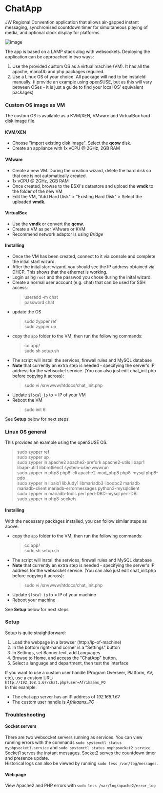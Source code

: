 # ChatApp

JW Regional Convention application that allows air-gapped instant messaging, synchronised countdown timer for simultaneous playing of media, and optional clock display for platforms.

![image](https://github.com/b-venter/ChatApp/assets/52171108/b316a8ba-2a96-4c9e-b3db-39a1fc8a123c)


The app is based on a LAMP stack alog with websockets. Deploying the application can be approached in two ways:
1. Use the provided custom OS as a virtual machine (VM). It has all the apache, mariaDb and php packages required.
2. Use a Linux OS of your choice. All package will ned to be instaleld manually. (I provide an example using openSUSE, but as this will vary between OSes - it is just a guide to find your local OS' equivalent packages)

### Custom OS image as VM
The custom OS is available as a KVM/XEN, VMware and VirtualBox hard disk image file.
#### KVM/XEN
* Choose "import existing disk image". Select the **qcow** disk.
* Create an appliance with 1x vCPU @ 2GHz, 2GB RAM
#### VMware
* Create a new VM. During the creation wizard, delete the hard disk so that one is not automatically created.
* 1x vCPU @ 2GHz, 2GB RAM
* Once created, browse to the ESXI's datastore and upload the **vmdk** to the folder of the new VM
* Edit the VM, "Add Hard Disk" > "Existing Hard Disk" > Select the uploaded **vmdk**.
#### VirtualBox
* Use the **vmdk** or convert the **qcow**.
* Create a VM as per VMware or KVM
* Recommend network adaptor is using *Bridge*
#### Installing
 - Once the VM has been created, connect to it via console and complete the intial start wizard.
 - After the inital start wizard, you should see the IP address obtained via DHCP. This shows that the ethernet is working.
 - Login using `root` and the passwod you chose during the inital wizard.
 - Create a normal user account (e.g. chat) that can be used for SSH access:
   >useradd -m chat  
   >password chat
 - update the OS
   >sudo zypper ref  
   >sudo zypper up  
 - copy the `app` folder to the VM, then run the following commands:
   >cd app/  
   >sudo sh setup.sh
 - The script will install the services, firewall rules and MySQL database
 - **Note** that currently an extra step is needed - specifying the server's IP address for the websocket service. (You can also just edit chat_init.php before copying it across):
   >sudo vi /srv/www/htdocs/chat_init.php
 - Update `$local_ip` to = IP of your VM
 - Reboot the VM
   >sudo init 6

See **Setup** below for next steps

### Linux OS general
This provides an example using the openSUSE OS.  
>sudo zypper ref  
>sudo zypper up  
>sudo zypper in apache2 apache2-prefork apache2-utils libapr1 libapr-util1 libbrotlienc1 system-user-wwwrun  
>sudo zypper in php8 php8-cli apache2-mod_php8 php8-mysql php8-pdo  
>sudo zypper in libaio1 libJudy1 libmariadb3 libodbc2 mariadb mariadb-client mariadb-errormessages python3-mysqlclient  
>sudo zypper in mariadb-tools perl perl-DBD-mysql perl-DBI  
>sudo zypper in php8-sockets  
#### Installing
With the necessary packages installed, you can follow similar steps as above:
 - copy the `app` folder to the VM, then run the following commands:
   >cd app/  
   >sudo sh setup.sh
 - The script will install the services, firewall rules and MySQL database
 - **Note** that currently an extra step is needed - specifying the server's IP address for the websocket service. (You can also just edit chat_init.php before copying it across):
   >sudo vi /srv/www/htdocs/chat_init.php
 - Update `$local_ip` to = IP of your machine
 - Reboot your machine

See **Setup** below for next steps

### Setup
Setup is quite straightforward:
1. Load the webpage in a browser (http://ip-of-machine)
2. In the bottom right-hand corner is a "Settings" button
3. In Settings, set Banner text, add Languages
4. Browse to Home, and access the "ChatApp" button.
5. Select a language and department, then test the interface

If you want to use a custom user handle (Program Overseer, Platform, AV, etc), use a custom URL:  
`http://192.168.1.67/chat.php?user=Afrikaans_PO`  
In this example:
* The chat app server has an IP address of *192.168.1.67*
* The custom user handle is *Afrikaans_PO*

### Troubleshooting
#### Socket servers
There are two websocket servers running as services. You can view running errors with the commands `sudo systemctl status myphpsocket1.service` and `sudo systemctl status myphpsocket2.service`.  
Socket1 serves the instant messages. Socket2 serves the countdown timer and presence update.  
Historical logs can also be viewed by running `sudo less /var/log/messages`.

#### Web page
View Apache2 and PHP errors with `sudo less /var/log/apache2/error_log`
